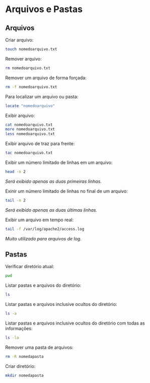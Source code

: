 # Arquivos e Pastas

## Arquivos

Criar arquivo:

```bash
touch nomedoarquivo.txt
```

Remover arquivo:

```bash
rm nomedoarquivo.txt
```

Remover um arquivo de forma forçada:

```bash
rm -f nomedoarquivo.txt
```

Para localizar um arquivo ou pasta:

```bash
locate "nomedoarquivo"
```

Exibir arquivo:

```bash
cat nomedoarquivo.txt
more nomedoarquivo.txt
less nomedoarquivo.txt
```

Exibir arquivo de traz para frente:

```bash
tac nomedoarquivo.txt
```

Exibir um número limitado de linhas em um arquivo:

```bash
head -n 2
```

*Será exibido apenas as duas primeiras linhas.*

Exinir um número limitado de linhas no final de um arquivo:

```bash
tail -n 2
```

*Será exibido apenas as duas últimas linhas.*

Exibir um arquivo em tempo real:

```bash
tail -f /var/log/apache2/access.log
```

*Muito utilizado para arquivos de log.*

## Pastas

Verificar diretório atual:

```bash
pwd
```

Listar pastas e arquivos do diretório:

```bash
ls
```

Listar pastas e arquivos inclusive ocultos do diretório:

```bash
ls -a
```

Listar pastas e arquivos inclusive ocultos do diretório com todas as informações:

```bash
ls -la
```

Remover uma pasta de arquivos:

```bash
rm -R nomedapasta
```

Criar diretório:

```bash
mkdir nomedapasta
```
